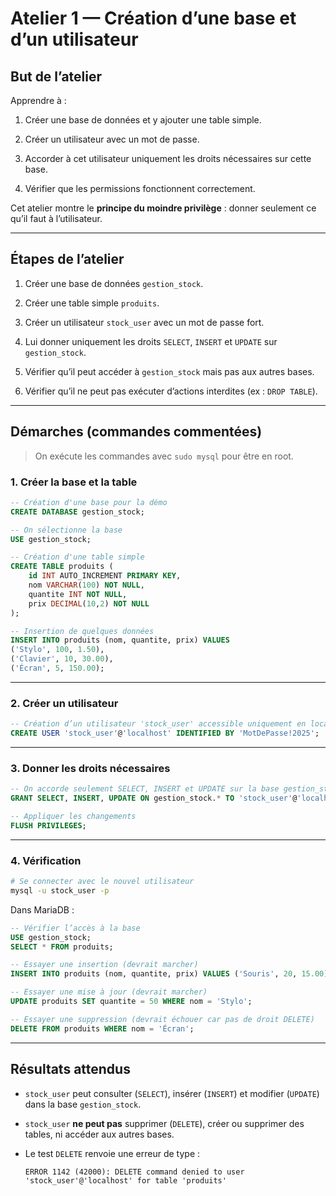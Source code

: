 

# Atelier 1 — Création d’une base et d’un utilisateur

## But de l’atelier

Apprendre à :

1. Créer une base de données et y ajouter une table simple.

2. Créer un utilisateur avec un mot de passe.

3. Accorder à cet utilisateur uniquement les droits nécessaires sur cette base.

4. Vérifier que les permissions fonctionnent correctement.

Cet atelier montre le **principe du moindre privilège** : donner seulement ce qu’il faut à l’utilisateur.

---

## Étapes de l’atelier

1. Créer une base de données `gestion_stock`.

2. Créer une table simple `produits`.

3. Créer un utilisateur `stock_user` avec un mot de passe fort.

4. Lui donner uniquement les droits `SELECT`, `INSERT` et `UPDATE` sur `gestion_stock`.

5. Vérifier qu’il peut accéder à `gestion_stock` mais pas aux autres bases.

6. Vérifier qu’il ne peut pas exécuter d’actions interdites (ex : `DROP TABLE`).

---

## Démarches (commandes commentées)

> On exécute les commandes avec `sudo mysql` pour être en root.

### 1. Créer la base et la table

```sql
-- Création d'une base pour la démo
CREATE DATABASE gestion_stock;

-- On sélectionne la base
USE gestion_stock;

-- Création d'une table simple
CREATE TABLE produits (
    id INT AUTO_INCREMENT PRIMARY KEY,
    nom VARCHAR(100) NOT NULL,
    quantite INT NOT NULL,
    prix DECIMAL(10,2) NOT NULL
);

-- Insertion de quelques données
INSERT INTO produits (nom, quantite, prix) VALUES
('Stylo', 100, 1.50),
('Clavier', 10, 30.00),
('Écran', 5, 150.00);
```

---

### 2. Créer un utilisateur

```sql
-- Création d’un utilisateur 'stock_user' accessible uniquement en local
CREATE USER 'stock_user'@'localhost' IDENTIFIED BY 'MotDePasse!2025';
```

---

### 3. Donner les droits nécessaires

```sql
-- On accorde seulement SELECT, INSERT et UPDATE sur la base gestion_stock
GRANT SELECT, INSERT, UPDATE ON gestion_stock.* TO 'stock_user'@'localhost';

-- Appliquer les changements
FLUSH PRIVILEGES;
```

---

### 4. Vérification

```bash
# Se connecter avec le nouvel utilisateur
mysql -u stock_user -p
```

Dans MariaDB :

```sql
-- Vérifier l’accès à la base
USE gestion_stock;
SELECT * FROM produits;

-- Essayer une insertion (devrait marcher)
INSERT INTO produits (nom, quantite, prix) VALUES ('Souris', 20, 15.00);

-- Essayer une mise à jour (devrait marcher)
UPDATE produits SET quantite = 50 WHERE nom = 'Stylo';

-- Essayer une suppression (devrait échouer car pas de droit DELETE)
DELETE FROM produits WHERE nom = 'Écran';
```

---

## Résultats attendus

- `stock_user` peut consulter (`SELECT`), insérer (`INSERT`) et modifier (`UPDATE`) dans la base `gestion_stock`.

- `stock_user` **ne peut pas** supprimer (`DELETE`), créer ou supprimer des tables, ni accéder aux autres bases.

- Le test `DELETE` renvoie une erreur de type :
  
  ```
  ERROR 1142 (42000): DELETE command denied to user 'stock_user'@'localhost' for table 'produits'
  ```


